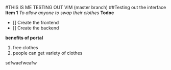 #THIS IS ME TESTING OUT VIM (master branch)
##Testing out the interface
**Item 1**
*To allow anyone to swap their clothes*
**Todoe**
* [] Create the frontend
* [] Create the backend

**benefits of portal**
1. free clothes
2. people can get variety of clothes

sdfwaefweafw